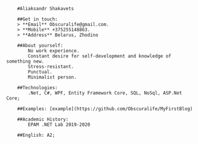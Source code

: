         #Aliaksandr Shakavets
		
		##Get in touch:
		> **Email** Obscuralife@gmail.com.
		> **Mobile** +375255148863.
		> **Address** Belarus, Zhodino
		
		##About yourself:
			No work experience. 
			Constant desire for self-development and knowledge of something new. 
			Stress-resistant.
			Punctual.
			Minimalist person.
			
		##Technologies:
			.Net, C#, WPF, Entity Framework Core, SQL, NoSql, ASP.Net Core; 
			
		##Examples: [example](https://github.com/Obscuralife/MyFirstBlog)
		
		##Academic History: 
			EPAM .NET Lab 2019-2020
			
		##English: A2;
